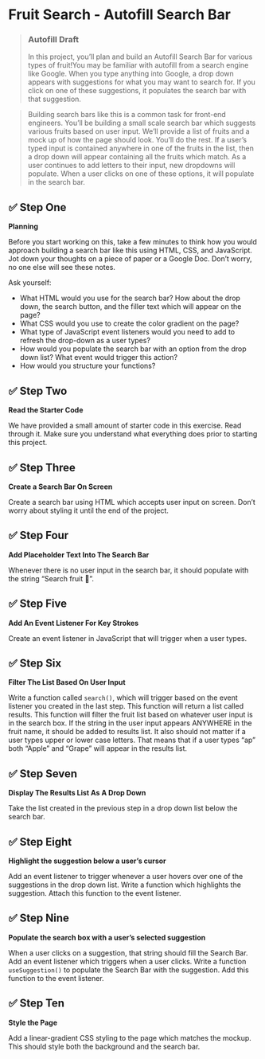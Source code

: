 # Fruit Search - Autofill Search Bar

> ### Autofill Draft
>
> In this project, you’ll plan and build an Autofill Search Bar for various types of fruit!You may be familiar with autofill from a search engine like Google. When you type anything into Google, a drop down appears with suggestions for what you may want to search for. If you click on one of these suggestions, it populates the search bar with that suggestion.

> Building search bars like this is a common task for front-end engineers. You’ll be building a small scale search bar which suggests various fruits based on user input. We’ll provide a list of fruits and a mock up of how the page should look. You’ll do the rest. If a user’s typed input is contained anywhere in one of the fruits in the list, then a drop down will appear containing all the fruits which match. As a user continues to add letters to their input, new dropdowns will populate. When a user clicks on one of these options, it will populate in the search bar.

## ✅ Step One

**Planning**

Before you start working on this, take a few minutes to think how you would approach building a search bar like this using HTML, CSS, and JavaScript. Jot down your thoughts on a piece of paper or a Google Doc. Don’t worry, no one else will see these notes.

Ask yourself:

- What HTML would you use for the search bar? How about the drop down, the search button, and the filler text which will appear on the page?
- What CSS would you use to create the color gradient on the page?
- What type of JavaScript event listeners would you need to add to refresh the drop-down as a user types?
- How would you populate the search bar with an option from the drop down list? What event would trigger this action?
- How would you structure your functions?

## ✅ Step Two

**Read the Starter Code**

We have provided a small amount of starter code in this exercise. Read through it. Make sure you understand what everything does prior to starting this project.

## ✅ Step Three

**Create a Search Bar On Screen**

Create a search bar using HTML which accepts user input on screen. Don’t worry about styling it until the end of the project.

## ✅ Step Four

**Add Placeholder Text Into The Search Bar**

Whenever there is no user input in the search bar, it should populate with the string “Search fruit 🍎”.

## ✅ Step Five

**Add An Event Listener For Key Strokes**

Create an event listener in JavaScript that will trigger when a user types.

## ✅ Step Six

**Filter The List Based On User Input**

Write a function called `search()`, which will trigger based on the event listener you created in the last step. This function will return a list called results. This function will filter the fruit list based on whatever user input is in the search box. If the string in the user input appears ANYWHERE in the fruit name, it should be added to results list. It also should not matter if a user types upper or lower case letters. That means that if a user types “ap” both “Apple” and “Grape” will appear in the results list.

## ✅ Step Seven

**Display The Results List As A Drop Down**

Take the list created in the previous step in a drop down list below the search bar.

## ✅ Step Eight

**Highlight the suggestion below a user’s cursor**

Add an event listener to trigger whenever a user hovers over one of the suggestions in the drop down list. Write a function which highlights the suggestion. Attach this function to the event listener.

## ✅ Step Nine

**Populate the search box with a user’s selected suggestion**

When a user clicks on a suggestion, that string should fill the Search Bar. Add an event listener which triggers when a user clicks. Write a function `useSuggestion()` to populate the Search Bar with the suggestion. Add this function to the event listener.

## ✅ Step Ten

**Style the Page**

Add a linear-gradient CSS styling to the page which matches the mockup. This should style both the background and the search bar.
